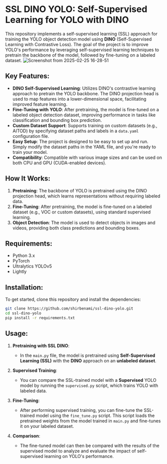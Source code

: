 # SSL DINO YOLO: Self-Supervised Learning for YOLO with DINO

This repository implements a self-supervised learning (SSL) approach for training the YOLO object detection model using **DINO** (Self-Supervised Learning with Contrastive Loss). The goal of the project is to improve YOLO's performance by leveraging self-supervised learning techniques to pretrain the backbone of the model, followed by fine-tuning on a labeled dataset.
![Screenshot from 2025-02-25 16-28-51](https://github.com/user-attachments/assets/409872c7-8d10-44cc-9739-71e12b05ee87)

## Key Features:
- **DINO Self-Supervised Learning**: Utilizes DINO's contrastive learning approach to pretrain the YOLO backbone. The DINO projection head is used to map features into a lower-dimensional space, facilitating improved feature learning.
- **Fine-Tuning with YOLO**: After pretraining, the model is fine-tuned on a labeled object detection dataset, improving performance in tasks like classification and bounding box prediction.
- **Custom Dataset Support**: Supports training on custom datasets (e.g., AITOD) by specifying dataset paths and labels in a `data.yaml` configuration file.
- **Easy Setup**: The project is designed to be easy to set up and run. Simply modify the dataset paths in the YAML file, and you're ready to train your model.
- **Compatibility**: Compatible with various image sizes and can be used on both CPU and GPU (CUDA-enabled devices).

## How It Works:
1. **Pretraining**: The backbone of YOLO is pretrained using the DINO projection head, which learns representations without requiring labeled data.
2. **Fine-Tuning**: After pretraining, the model is fine-tuned on a labeled dataset (e.g., VOC or custom datasets), using standard supervised learning.
3. **Object Detection**: The model is used to detect objects in images and videos, providing both class predictions and bounding boxes.

## Requirements:
- Python 3.x
- PyTorch
- Ultralytics YOLOv5
- Lightly

## Installation:
To get started, clone this repository and install the dependencies:
```bash
git clone https://github.com/shirbenami/ssl-dino-yolo.git
cd ssl-dino-yolo
pip install -r requirements.txt
```

## Usage:
1. **Pretraining with SSL DINO**:
   - In the `main.py` file, the model is pretrained using **Self-Supervised Learning (SSL)** with the **DINO** approach on an **unlabeled dataset**.
   
2. **Supervised Training**:
   - You can compare the SSL-trained model with a **Supervised** YOLO model by running the `supervised.py` script, which trains YOLO with labeled data.

3. **Fine-Tuning**:
   - After performing supervised training, you can fine-tune the SSL-trained model using the `fine_tune.py` script. This script loads the pretrained weights from the model trained in `main.py` and fine-tunes it on your labeled dataset.
   
4. **Comparison**:
   - The fine-tuned model can then be compared with the results of the supervised model to analyze and evaluate the impact of self-supervised learning on YOLO's performance.
   


   
